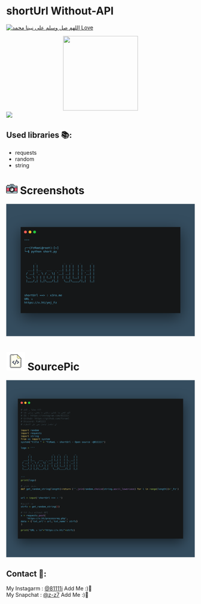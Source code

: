 # shortUrl Without-API

[![اللهم صل وسلم على نبينا محمد Love](https://badges.frapsoft.com/os/v1/open-source.svg?v=103)](https://github.com/fzrael/)

<div align='center'>
  <img src='https://image.flaticon.com/icons/png/512/1078/1078454.png' width="200" height="200"/>
</div>
<img src="https://img.shields.io/badge/Language-Python-yellow?style=for-the-badge" /> 

## Used libraries 📚:
- requests
- random
- string


# <img src="https://github.com/fzrael/short/blob/main/img/screenshot.png" width="30" height="30"/> Screenshots
<img src="https://github.com/fzrael/short/blob/main/img/img.png" />



# <img src="https://github.com/fzrael/short/blob/main/img/source.png" width="50" height="50"/> SourcePic
<img src="https://github.com/fzrael/short/blob/main/img/src.png" />




## Contact 📴:

My Instagarm : [@81111i](https://www.instagram.com/81111i) Add Me :)🖤   
My Snapchat : [@z-z7](https://snapchat.com/add/z-z7) Add Me :)🖤
